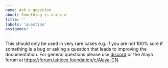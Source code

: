 ```yaml
---
name: Ask a question
about: Something is unclear
title: ''
labels: 'question'
assignees: ''
---
```


This should only be used in very rare cases e.g. if you are not 100% sure if something is a bug or asking a question that leads to improving the documentation. For general questions please use [discord](https://discord.com/invite/jAjFzJ3Cff) or the Alaya forum at https://forum.latticex.foundation/c/Alaya-CN.
